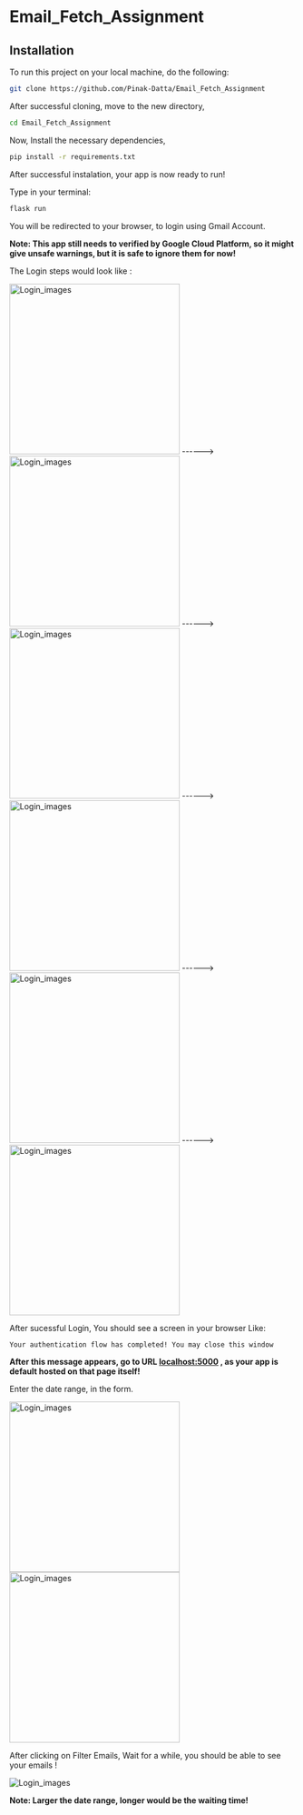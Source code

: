 # Email_Fetch_Assignment

## Installation

To run this project on your local machine, do the following:

```bash
git clone https://github.com/Pinak-Datta/Email_Fetch_Assignment
```
After successful cloning, move to the new directory,
```bash
cd Email_Fetch_Assignment
```
Now, Install the necessary dependencies,
```bash
pip install -r requirements.txt
```
After successful instalation, your app is now ready to run!

Type in your terminal:
```bash
flask run
```
You will be redirected to your browser, to login using Gmail Account.

**Note: This app still needs to verified by Google Cloud Platform, so it might give unsafe warnings, but it is safe to ignore them for now!**

The Login steps would look like :

<p>
  <img src="https://i.imgur.com/rjzysPF.png" alt="Login_images" width="300" height "300"/>
  ------><img src="https://i.imgur.com/LqSBPkA.png" alt="Login_images" width="300" height "300"/> 
  ------><img src="https://i.imgur.com/LvEmHQU.png" alt="Login_images" width="300" height "300"/>
  ------><img src="https://i.imgur.com/yTwHv6j.png" alt="Login_images" width="300" height "300"/>
  ------><img src="https://i.imgur.com/j5jLrFQ.png" alt="Login_images" width="300" height "300"/>
  ------><img src="https://i.imgur.com/z49Xc7M.png" alt="Login_images" width="300" height "300"/>
  
</p>

After sucessful Login, You should see a screen in your browser Like:
```
Your authentication flow has completed! You may close this window
```
     
**After this message appears, go to URL [localhost:5000](http://localhost:5000) , as your app is default hosted on that page itself!**

Enter the date range, in the form.
<p><img src="https://i.imgur.com/A60tW1t.png" alt="Login_images" width="300" height "300"/>
  <img src="https://i.imgur.com/GxRUnGH.png" alt="Login_images" width="300" height "300"/>
</p>

After clicking on Filter Emails, Wait for a while, you should be able to see your emails !
<p>
  <img src="https://i.imgur.com/27sV2lL.png" alt="Login_images" />
</p>

**Note: Larger the date range, longer would be the waiting time!**


